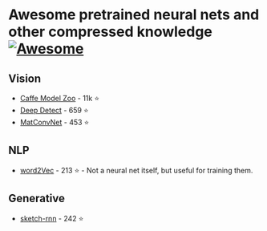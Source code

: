 # Awesome pretrained neural nets and other compressed knowledge [![Awesome](https://cdn.rawgit.com/sindresorhus/awesome/d7305f38d29fed78fa85652e3a63e154dd8e8829/media/badge.svg)](https://github.com/sindresorhus/awesome)

## Vision
* [Caffe Model Zoo](https://github.com/BVLC/caffe/wiki/Model-Zoo) - 11k :star:
* [Deep Detect](http://www.deepdetect.com/applications/model/) - 659  :star:
* [MatConvNet](http://www.vlfeat.org/matconvnet/pretrained/) - 453 :star:

## NLP
* [word2Vec](https://github.com/3Top/word2vec-api) - 213 :star: - Not a neural net itself, but useful for training them.

## Generative
* [sketch-rnn](https://github.com/hardmaru/sketch-rnn/tree/master/save/kanji) - 242  :star:


